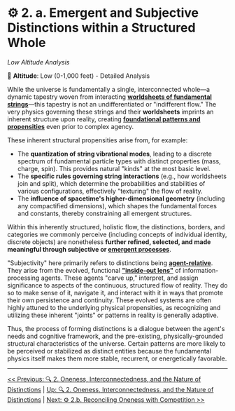 # ⚙️ 2. a. Emergent and Subjective Distinctions within a Structured Whole
*Low Altitude Analysis*

📍 **Altitude**: Low (0-1,000 feet) - Detailed Analysis

While the universe is fundamentally a single, interconnected whole—a dynamic tapestry woven from interacting [**worldsheets of fundamental strings**](../glossary/W.md#worldsheet)—this tapestry is not an undifferentiated or "indifferent flow." The very physics governing these strings and their **worldsheets** imprints an inherent structure upon reality, creating [**foundational patterns and propensities**](../glossary/F.md#foundational-patterns-and-propensities) even prior to complex agency.

These inherent structural propensities arise from, for example:

- The **quantization of string vibrational modes**, leading to a discrete spectrum of fundamental particle types with distinct properties (mass, charge, spin). This provides natural "kinds" at the most basic level.
- The **specific rules governing string interactions** (e.g., how worldsheets join and split), which determine the probabilities and stabilities of various configurations, effectively "texturing" the flow of reality.
- The **influence of spacetime's higher-dimensional geometry** (including any compactified dimensions), which shapes the fundamental forces and constants, thereby constraining all emergent structures.

Within this inherently structured, holistic flow, the distinctions, borders, and categories we commonly perceive (including concepts of individual identity, discrete objects) are nonetheless **further refined, selected, and made meaningful through subjective or [emergent processes](../glossary/E.md#emergent-property)**.

"Subjectivity" here primarily refers to distinctions being [**agent-relative**](../glossary/A.md#agent-relative). They arise from the evolved, functional [**"inside-out lens"**](../glossary/I.md#inside-out-lens) of information-processing agents. These agents "carve up," interpret, and assign significance to aspects of the continuous, structured flow of reality. They do so to make sense of it, navigate it, and interact with it in ways that promote their own persistence and continuity. These evolved systems are often highly attuned to the underlying physical propensities, as recognizing and utilizing these inherent "joints" or patterns in reality is generally adaptive.

Thus, the process of forming distinctions is a dialogue between the agent's needs and cognitive framework, and the pre-existing, physically-grounded structural characteristics of the universe. Certain patterns are more likely to be perceived or stabilized as distinct entities because the fundamental physics itself makes them more stable, recurrent, or energetically favorable.

---
[<< Previous: 🔍 2. Oneness, Interconnectedness, and the Nature of Distinctions](2-oneness-interconnectedness.md) | [Up: 🔍 2. Oneness, Interconnectedness, and the Nature of Distinctions](2-oneness-interconnectedness.md) | [Next: ⚙️ 2.b. Reconciling Oneness with Competition >>](2b-reconciling-oneness-and-competition.md)
